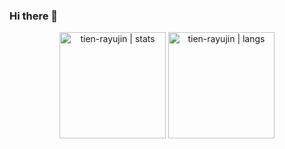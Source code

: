 ### Hi there 👋

<!--
**tien-rayujin/tien-rayujin** is a ✨ _special_ ✨ repository because its `README.md` (this file) appears on your GitHub profile.

Here are some ideas to get you started:

- 🔭 I’m currently working on ...
- 🌱 I’m currently learning ...
- 👯 I’m looking to collaborate on ...
- 🤔 I’m looking for help with ...
- 💬 Ask me about ...
- 📫 How to reach me: ...
- 😄 Pronouns: ...
- ⚡ Fun fact: ...
-->

<!-- stats and langs -->
<div align="center">
  <img height="170em" src="https://github-readme-stats-rho-rosy-56.vercel.app/api?username=tien-rayujin&show_icons=true&locale=en&theme=transparent&title_color=d63384&text_color=868e96&hide_border=true" alt="tien-rayujin | stats" />
  <img height="170em" src="https://github-readme-stats-rho-rosy-56.vercel.app/api/top-langs?username=tien-rayujin&show_icons=true&locale=en&layout=compact&langs_count=10&theme=transparent&title_color=d63384&text_color=868e96&hide_border=true&hide=html,css,starlark" alt="tien-rayujin | langs" />
</div>
